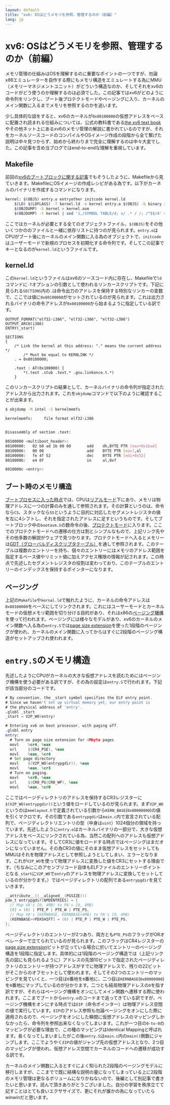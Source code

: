 ```yaml
---
layout: default
title: "xv6: OSはどうメモリを参照、管理するのか（前編）" 
lang: jp
---
```


# xv6: OSはどうメモリを参照、管理するのか（前編）

メモリ管理の仕組みはOSを理解するのに重要なポイントの一つですが、勿論x86エミュレーターを自作する際にもメモリ構造をエミュレートする為にMMU（メモリーマネジメントユニット）がどういう構造なのか、そしてそれをxv6のコードがどう使うのか理解するのは必須でした。この記事ではxv6がどのように命令列をリンクし、ブート後プロテクトモードやページングに入り、カーネルのメイン関数に入るまでメモリを参照するのかを追います。

少し具体的な話をすると、xv6のカーネルが`0x80100000`の仮想アドレスをベースに配置され読まれる仕組みについては、公式の教科書である[the xv6 text book](https://pdos.csail.mit.edu/6.828/2012/xv6/book-rev7.pdf)やその他ネット上にあるxv6のメモリ管理の解説に書かれているのですが、それをカーネルソースコードのコンパイルやOSイメージ作成の段階から全て繋げた説明は中々見つからず、始めから終わりまで完全に理解するのは中々大変でした。この記事を含め当ブログではend-to-endな理解を重視しています。

## Makefile

前回の[xv6のブートブロックに関する記事](/2020/06/13/xv6-boot-block.html)でもそうしたように、Makefileから見ていきます。MakefileにOSイメージの作成レシピがある為です。以下がカーネルのバイナリを作成するコマンドになります。

```sh
kernel: $(OBJS) entry.o entryother initcode kernel.ld
	$(LD) $(LDFLAGS) -T kernel.ld -o kernel entry.o $(OBJS) -b binary initcode entryother
	$(OBJDUMP) -S kernel > kernel.asm
	$(OBJDUMP) -t kernel | sed '1,/SYMBOL TABLE/d; s/ .* / /; /^$$/d' > kernel.sym
```

ここではカーネルが必要とする全てのオブジェクトファイル、`$(OBJS)`をその他いくつかののファイルと一緒に依存リストに持つのが見られます。`entry.o`はCPUがブート後にカーネルのメイン関数に入る為のオブジェクトで、`initcode`はユーザーモードで新規のプロセスを初期化する命令列です。そしてこの記事でキーとなるのが`kernel.ld`というファイルです。

## kernel.ld

この`kernel.ld`というファイルはxv6のソースコード内に存在し、Makefileで`ld`コマンドに`-T`オプションの引数として使われるリンカースクリプトです。下記に見られる`SECTIONS`内の`.`は命令出力のアドレスを保持する特別なリンカーの変数で、ここでは値に`0x80100000`がセットされているのが見られます。これは出力されるバイナリの命令アドレスが`0x80100000`から始まるように指定している訳です。

```kernel.ld
OUTPUT_FORMAT("elf32-i386", "elf32-i386", "elf32-i386")
OUTPUT_ARCH(i386)
ENTRY(_start)

SECTIONS
{
	/* Link the kernel at this address: "." means the current address */
        /* Must be equal to KERNLINK */
	. = 0x80100000;

	.text : AT(0x100000) {
		*(.text .stub .text.* .gnu.linkonce.t.*)
	}
```

このリンカースクリプトの結果として、カーネルバイナリの命令列が指定されたアドレスから出力されます。これを`objdump`コマンドで以下のように確認することが出来ます。

```sh
$ objdump -M intel -S kernelmemfs

kernelmemfs:     file format elf32-i386


Disassembly of section .text:

80100000 <multiboot_header>:
80100000:	02 b0 ad 1b 00 00    	add    dh,BYTE PTR [eax+0x1bad]
80100006:	00 00                	add    BYTE PTR [eax],al
80100008:	fe 4f 52             	dec    BYTE PTR [edi+0x52]
8010000b:	e4 0f                	in     al,0xf

8010000c <entry>:
```

## ブート時のメモリ構造

[ブートプロセスに入った時点](/2020/06/13/xv6-boot-block.html)では、CPUは[リアルモード](https://ja.wikipedia.org/wiki/%E3%83%AA%E3%82%A2%E3%83%AB%E3%83%A2%E3%83%BC%E3%83%89)下にあり、メモリは物理アドレスに一つの計算のみを通して参照されます。その計算というのは、命令なら`CS`、スタックなら`SS`というように目的に対応したセグメントレジスタの値を左に4シフトし、それを指定されたアドレスに足すというものです。そしてブートブロック中の`bootasm.S`の数命令の後、[プロテクトモード](https://ja.wikipedia.org/wiki/%E3%83%97%E3%83%AD%E3%83%86%E3%82%AF%E3%83%88%E3%83%A2%E3%83%BC%E3%83%89)に入ります。ここでのプロテクトモードへの遷移の仕方は割とシンプルなもので、上記リンク先やその他多数の解説がウェブで見つかります。プロテクトモードへ入るとメモリーは[GDT（グローバルディスクリプタテーブル）](https://en.wikipedia.org/wiki/Global_Descriptor_Table)を通して参照されます。このテーブルは複数のエントリーを持ち、個々のエントリーにはメモリのアドレス範囲を指定するベース値やリミット値に加えアクセス権限の情報が記されます。この時点で先述したセグメントレジスタの役割は変わっており、このテーブルのエントリーのインデックスを保持するポインターになります。

## ページング

上記の`Makefile`や`kernal.ld`で触れたように、カーネルの命令アドレスは`0x80100000`をベースにしてリンクされます。これにはユーサーモードとカーネルモードの仮想メモリ範囲を切り分ける目的があり、それはx86の[ページング機構](https://ja.wikipedia.org/wiki/%E3%83%9A%E3%83%BC%E3%82%B8%E3%83%B3%E3%82%B0%E6%96%B9%E5%BC%8F)を使って行われます。ページングには様々なモデルがあり、xv6のカーネルのメイン関数へ入る為の`entry.S`では[page size extension](https://en.wikipedia.org/wiki/Page_Size_Extension)を使った1段階のページングが使われ、カーネルのメイン関数に入ってからはすぐに2段階のページング構造がセットアップされ使われます。

# `entry.S`のメモリ構造

先述したようにCPUがカーネルの大きな仮想アドレスを読むためにはページング機構を使う必要がある訳ですが、その為の設定は`entry.S`で行われます。下記が該当部分のコードです。

```asm
# By convention, the _start symbol specifies the ELF entry point.
# Since we haven't set up virtual memory yet, our entry point is
# the physical address of 'entry'.
.globl _start
_start = V2P_WO(entry)

# Entering xv6 on boot processor, with paging off.
.globl entry
entry:
  # Turn on page size extension for 4Mbyte pages
  movl    %cr4, %eax
  orl     $(CR4_PSE), %eax
  movl    %eax, %cr4
  # Set page directory
  movl    $(V2P_WO(entrypgdir)), %eax
  movl    %eax, %cr3
  # Turn on paging.
  movl    %cr0, %eax
  orl     $(CR0_PG|CR0_WP), %eax
  movl    %eax, %cr0
```

ここではページディレクトリのアドレスを保持するCR3レジスターに`$(V2P_WO(entrypgdir))`という値をロードしているのが見られます。まず`V2P_WO`というのは`memlayout.h`で定義されている引数から`KERN_BASE`(`0x80000000`)の値を引くマクロです。その引数である`entrypgdir`は`main.c`内で宣言されている配列で、ページディレクトリエントリの型（中身は`uint`）1024個分の領域を持っています。先述したように`entry.o`はカーネルバイナリの一部分で、大きな仮想アドレスをベースにリンクされている為、当然この配列へのアドレスも仮想アドレスになっています。そしてCR3に値をロードする時点ではページングはまだオンになっていません。その為CR3の値にそのまま仮想アドレスをセットしてもMMUはそれを物理アドレスとして参照しようとしてしまい、エラーとなります。これが`V2P_WO`を使って物理アドレスに変換した値をCR3にセットする理由です。（ちなみにこのアセンブリコード自体もELFファイルのエントリーポイントとなる`_start`に`V2P_WO`で`entry`のアドレスを物理アドレスに変換してセットしているのが分かります。）ではページディレクトリの配列である`entrypgdir`を見ていきます。

```c
__attribute__((__aligned__(PGSIZE)))
pde_t entrypgdir[NPDENTRIES] = {
  // Map VA's [0, 4MB) to PA's [0, 4MB)
  [0] = (0) | PTE_P | PTE_W | PTE_PS,
  // Map VA's [KERNBASE, KERNBASE+4MB) to PA's [0, 4MB)
  [KERNBASE>>PDXSHIFT] = (0) | PTE_P | PTE_W | PTE_PS,
};
```

ページディレクトリのエントリーが2つあり、両方とも`PTE_PS`のフラッグがORオペレーターで立てられているのが見られます。このフラッグはCR4レジスターの[page size extension](https://en.wikipedia.org/wiki/Page_Size_Extension)ビットが立っている場合に於いてエントリーのページング構造を1段階に指定します。具体的には1段階のページング構造では（上記リンク先の図にも見られるように）アドレスの先頭10ビットで指定されたページディレクトリのエントリーが持つアドレスがすでに物理アドレスで、残りの22ビットがそこからのオフセットとして使われます。そしてその2つのエントリーのマッピングを見ていくと、一つ目は`0`番地を`0`番地に、二つ目は`KERNBASE`(`0x80000000`)を`0`番地にマップしているのが分かります。二つとも結局物理アドレスの`0`を指す訳ですが、それらはページング機構をオンにしてメイン関数へ遷移する際に使われます。ここまでブートから`entry.o`のコードまで追ってきている訳ですが、ページング機構をオンにする時点では`EIP`（命令ポインター）は物理アドレス空間の値で実行しています。`EIP`のアドレス参照も勿論ページングをオンにした際に適用されるので、ページングをオンにした瞬間に仮想アドレスのマッピングしかなかったら、命令列を参照出来なくなってしまいます。これが一つ目の`0-to-0`のマッピングが必要な理由で、この種のマッピングはIdentical Mappingと呼ばれます。長くなってしまいましたがこの後`entry.S`は`main.c`内の`main()`関数にジャンプします。ここでようやく`EIP`の値がジャンプ先の仮想アドレスとなり、2つ目のマッピングが使われ、仮想アドレス空間でカーネルのコードへの遷移が成功する訳です。

カーネルのメイン関数に入るとすぐによく知られた2段階のページングモデルに移行しますが、ここまでで既に結構な説明の量になってしまっている上に2段階のメモリ管理は更なるボリュームになりかねないので、後編として別記事で書きたいと思います。読んで頂きありがとうございました。自分の学習を秩序立てて記すことはとても良いエクササイズで、更にそれが誰かの為になっていたらwinwinだと思います。